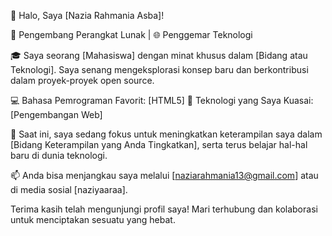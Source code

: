 
👋 Halo, Saya [Nazia Rahmania Asba]!

🚀 Pengembang Perangkat Lunak | 🌐 Penggemar Teknologi

🎓 Saya seorang [Mahasiswa] dengan minat khusus dalam [Bidang atau Teknologi]. Saya senang mengeksplorasi konsep baru dan berkontribusi dalam proyek-proyek open source.

💻 Bahasa Pemrograman Favorit: [HTML5]
🔧 Teknologi yang Saya Kuasai: [Pengembangan Web]

🌱 Saat ini, saya sedang fokus untuk meningkatkan keterampilan saya dalam [Bidang Keterampilan yang Anda Tingkatkan], serta terus belajar hal-hal baru di dunia teknologi.

📫 Anda bisa menjangkau saya melalui [naziarahmania13@gmail.com] atau di media sosial [naziyaaraa].


Terima kasih telah mengunjungi profil saya! Mari terhubung dan kolaborasi untuk menciptakan sesuatu yang hebat.

<!---
Naziyaaraa/Naziyaaraa is a ✨ special ✨ repository because its `README.md` (this file) appears on your GitHub profile.
You can click the Preview link to take a look at your changes.
--->
